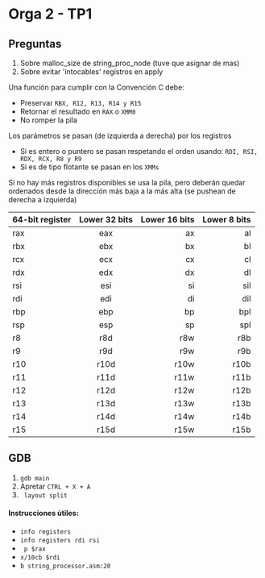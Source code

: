 # Orga 2 - TP1 

## Preguntas
1. Sobre malloc_size de string_proc_node (tuve que asignar de mas)
2. Sobre evitar 'intocables' registros en apply 

Una función para cumplir con la Convención C debe:
- Preservar ```RBX, R12, R13, R14 y R15```
- Retornar el resultado en ```RAX``` o ```XMM0```
- No romper la pila

Los parámetros se pasan (de izquierda a derecha) por los registros
- Si es entero o puntero se pasan respetando el orden usando:
```RDI, RSI, RDX, RCX, R8 y R9```
- Si es de tipo flotante se pasan en los ```XMMs```

Si no hay más registros disponibles se usa la pila, pero deberán
quedar ordenados desde la dirección más baja a la más alta (se
pushean de derecha a izquierda)

| 64-bit register | Lower 32 bits | Lower 16 bits | Lower 8 bits |
| --------------- |:-------------:| -------------:|-------------:|
| rax             | eax           | ax            | al           |
| rbx             | ebx           | bx            | bl           |
| rcx             | ecx           | cx            | cl           |
| rdx             | edx           | dx            | dl           |
| rsi             | esi           | si            | sil          |
| rdi             | edi           | di            | dil          |
| rbp             | ebp           | bp            | bpl          |
| rsp             | esp           | sp            | spl          |
| r8              | r8d           | r8w           | r8b          |
| r9              | r9d           | r9w           | r9b          |
| r10             | r10d          | r10w          | r10b         |
| r11             | r11d          | r11w          | r11b         |
| r12             | r12d          | r12w          | r12b         |
| r13             | r13d          | r13w          | r13b         |
| r14             | r14d          | r14w          | r14b         |
| r15             | r15d          | r15w          | r15b         |

## GDB

1. ```gdb main```
2. Apretar ```CTRL + X + A```
3. ``` layout split```

#### Instrucciones útiles:
- ```info registers```
- ```info registers rdi rsi```
- ``` p $rax```
- ```x/10cb $rdi```
- ```b string_processor.asm:20```